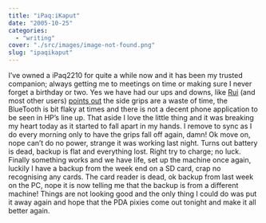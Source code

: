 ```yaml
---
title: "iPaq:iKaput"
date: "2005-10-25"
categories: 
  - "writing"
cover: "./src/images/image-not-found.png"
slug: "ipaqikaput"
---
```


I’ve owned a iPaq2210 for quite a while now and it has been my trusted companion; always getting me to meetings on time or making sure I never forget a birthday or two. Yes we have had our ups and downs, like [Rui](http://the.taoofmac.com/space/) (and most other users) [points out](http://the.taoofmac.com/space/Pocket%20PC/iPAQ%202215) the side grips are a waste of time, the BlueTooth is bit flaky at times and there is not a decent phone application to be seen in HP’s line up. That aside I love the little thing and it was breaking my heart today as it started to fall apart in my hands. I remove to sync as I do every morning only to have the grips fall off again, damn! Ok move on, nope can’t do no power, strange it was working last night. Turns out battery is dead, backup is flat and everything lost. Right try to charge; no luck. Finally something works and we have life, set up the machine once again, luckily I have a backup from the week end on a SD card, crap no recognising any cards. The card reader is dead, ok backup from last week on the PC, nope it is now telling me that the backup is from a different machine! Things are not looking good and the only thing I could do was put it away again and hope that the PDA pixies come out tonight and make it all better again.
